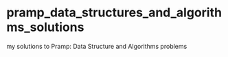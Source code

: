 # pramp_data_structures_and_algorithms_solutions
 my solutions to Pramp: Data Structure and Algorithms problems
